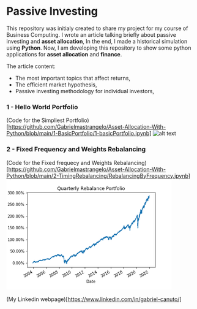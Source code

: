 # Passive Investing

This repository was initialy created to share my project for my course of Business Computing.
I wrote an article talking briefly about passive investing and **asset allocation**, 
In the end, I made a historical simulation using **Python**. Now, I am developing this repository to show some
python applications for **asset allocation** and **finance**.

The article content:
- The most important topics that affect returns,
- The efficient market hypothesis,
- Passive investing methodology for individual investors,

### 1 - Hello World Portfolio
(Code for the Simpliest Portfolio) [https://github.com/Gabrielmastrangelo/Asset-Allocation-With-Python/blob/main/1-BasicPortfolio/1-basicPortfolio.ipynb]
![alt text](https://github.com/Gabrielmastrangelo/BCPT-123_Word_Power_Project/blob/main/Plot.png)

### 2 - Fixed Frequency and Weights Rebalancing 
(Code for the Fixed frequecy and Weights Rebalancing) [https://github.com/Gabrielmastrangelo/Asset-Allocation-With-Python/blob/main/2-TimingRebalancing/RebalancingByFrequency.ipynb]
![alt text](https://github.com/Gabrielmastrangelo/Asset-Allocation-With-Python/blob/main/2-TimingRebalancing/Plot.png)

(My Linkedin webpage)[https://www.linkedin.com/in/gabriel-canuto/]
